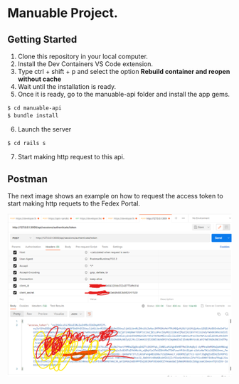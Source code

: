 # Manuable Project.

## Getting Started

1. Clone this repository in your local computer.
2. Install the Dev Containers VS Code extension.
3. Type ctrl + shift + p and select the option **Rebuild container and reopen without cache**
4. Wait until the installation is ready.
5. Once it is ready, go to the manuable-api folder and install the app gems.

```bash
$ cd manuable-api
$ bundle install
```

6. Launch the server

```bash
$ cd rails s
```

7. Start making http request to this api.

## Postman

The next image shows an example on how to request the access token to start making http requets to the Fedex Portal.

![](./assets/01.png)

